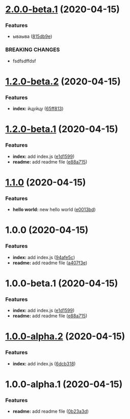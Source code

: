 # [2.0.0-beta.1](https://github.com/rshaibakov/test-app-1/compare/v1.2.0-beta.2...v2.0.0-beta.1) (2020-04-15)


### Features

* ываыва ([815db9e](https://github.com/rshaibakov/test-app-1/commit/815db9e2276e500304f71775db3c5ac162a9efad))


### BREAKING CHANGES

* fsdfsdffdsf

# [1.2.0-beta.2](https://github.com/rshaibakov/test-app-1/compare/v1.2.0-beta.1...v1.2.0-beta.2) (2020-04-15)


### Features

* **index:** йцуйцу ([65ff813](https://github.com/rshaibakov/test-app-1/commit/65ff8139d576a053298557e96b6c5e51abf1275e))

# [1.2.0-beta.1](https://github.com/rshaibakov/test-app-1/compare/v1.1.0...v1.2.0-beta.1) (2020-04-15)


### Features

* **index:** add index.js ([e1d1599](https://github.com/rshaibakov/test-app-1/commit/e1d1599b729cd4d1140e98332b88c287476bc0bd))
* **readme:** add readme file ([e88a715](https://github.com/rshaibakov/test-app-1/commit/e88a715cb232aa138a5def2a48ffbf55bfe89349))

# [1.1.0](https://github.com/rshaibakov/test-app-1/compare/v1.0.0...v1.1.0) (2020-04-15)


### Features

* **hello world:** new hello world ([e0013bd](https://github.com/rshaibakov/test-app-1/commit/e0013bd02d55c3042a0088d27dcc142886cf86d2))

# 1.0.0 (2020-04-15)


### Features

* **index:** add index.js ([94afe5c](https://github.com/rshaibakov/test-app-1/commit/94afe5cdcfd5a50d8a72d9f1b005569f8aaec193))
* **readme:** add readme file ([a407f3e](https://github.com/rshaibakov/test-app-1/commit/a407f3e8f084ebe645e1a1bebadf0ad29dda4354))

# 1.0.0-beta.1 (2020-04-15)


### Features

* **index:** add index.js ([e1d1599](https://github.com/rshaibakov/test-app-1/commit/e1d1599b729cd4d1140e98332b88c287476bc0bd))
* **readme:** add readme file ([e88a715](https://github.com/rshaibakov/test-app-1/commit/e88a715cb232aa138a5def2a48ffbf55bfe89349))

# [1.0.0-alpha.2](https://github.com/rshaibakov/test-app-1/compare/v1.0.0-alpha.1...v1.0.0-alpha.2) (2020-04-15)


### Features

* **index:** add index.js ([6dcb318](https://github.com/rshaibakov/test-app-1/commit/6dcb318e306e8656e0a719685e2b22bf27651b5f))

# 1.0.0-alpha.1 (2020-04-15)


### Features

* **readme:** add readme file ([0b23a3d](https://github.com/rshaibakov/test-app-1/commit/0b23a3d48c58ba7b4962e1f99584a94d16d6914b))

